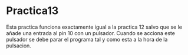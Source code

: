 # Practica13
Esta practica funciona exactamente igual a la practica 12 salvo que se le añade una entrada al pin 10 con un pulsador.
Cuando se acciona este pulsador se debe parar el programa tal y como esta a la hora de la pulsacion.
